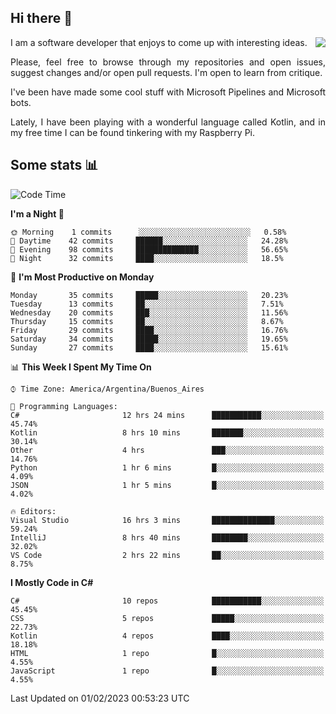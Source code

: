 ## Hi there :slightly_smiling_face:

<img src="https://github-readme-stats.vercel.app/api?username=victorgrycuk&show_icons=true&count_private=true&title_color=F7941E&icon_color=F7941E" align="right">

<p align="justify">
I am a software developer that enjoys to come up with interesting ideas.
<p/>

<p align= "justify">
Please, feel free to browse through my repositories and open issues, suggest changes and/or open pull requests. I'm open to learn from critique.
<p/>


<p align= "justify">
I've been have made some cool stuff with Microsoft Pipelines and Microsoft bots.
<p/>

<p align= "justify">
Lately, I have been playing with a wonderful language called Kotlin, and in my free time I can be found tinkering with my Raspberry Pi.
<p/>

## Some stats :bar_chart:
<!--START_SECTION:waka-->
![Code Time](http://img.shields.io/badge/Code%20Time-1%2C326%20hrs%2022%20mins-blue)

**I'm a Night 🦉** 

```text
🌞 Morning    1 commits      ░░░░░░░░░░░░░░░░░░░░░░░░░   0.58% 
🌆 Daytime    42 commits     ██████░░░░░░░░░░░░░░░░░░░   24.28% 
🌃 Evening    98 commits     ██████████████░░░░░░░░░░░   56.65% 
🌙 Night      32 commits     ████░░░░░░░░░░░░░░░░░░░░░   18.5%

```
📅 **I'm Most Productive on Monday** 

```text
Monday       35 commits     █████░░░░░░░░░░░░░░░░░░░░   20.23% 
Tuesday      13 commits     ██░░░░░░░░░░░░░░░░░░░░░░░   7.51% 
Wednesday    20 commits     ███░░░░░░░░░░░░░░░░░░░░░░   11.56% 
Thursday     15 commits     ██░░░░░░░░░░░░░░░░░░░░░░░   8.67% 
Friday       29 commits     ████░░░░░░░░░░░░░░░░░░░░░   16.76% 
Saturday     34 commits     █████░░░░░░░░░░░░░░░░░░░░   19.65% 
Sunday       27 commits     ████░░░░░░░░░░░░░░░░░░░░░   15.61%

```


📊 **This Week I Spent My Time On** 

```text
⌚︎ Time Zone: America/Argentina/Buenos_Aires

💬 Programming Languages: 
C#                       12 hrs 24 mins      ███████████░░░░░░░░░░░░░░   45.74% 
Kotlin                   8 hrs 10 mins       ███████░░░░░░░░░░░░░░░░░░   30.14% 
Other                    4 hrs               ███░░░░░░░░░░░░░░░░░░░░░░   14.76% 
Python                   1 hr 6 mins         █░░░░░░░░░░░░░░░░░░░░░░░░   4.09% 
JSON                     1 hr 5 mins         █░░░░░░░░░░░░░░░░░░░░░░░░   4.02%

🔥 Editors: 
Visual Studio            16 hrs 3 mins       ██████████████░░░░░░░░░░░   59.24% 
IntelliJ                 8 hrs 40 mins       ████████░░░░░░░░░░░░░░░░░   32.02% 
VS Code                  2 hrs 22 mins       ██░░░░░░░░░░░░░░░░░░░░░░░   8.75%

```

**I Mostly Code in C#** 

```text
C#                       10 repos            ███████████░░░░░░░░░░░░░░   45.45% 
CSS                      5 repos             █████░░░░░░░░░░░░░░░░░░░░   22.73% 
Kotlin                   4 repos             ████░░░░░░░░░░░░░░░░░░░░░   18.18% 
HTML                     1 repo              █░░░░░░░░░░░░░░░░░░░░░░░░   4.55% 
JavaScript               1 repo              █░░░░░░░░░░░░░░░░░░░░░░░░   4.55%

```



 Last Updated on 01/02/2023 00:53:23 UTC
<!--END_SECTION:waka-->
